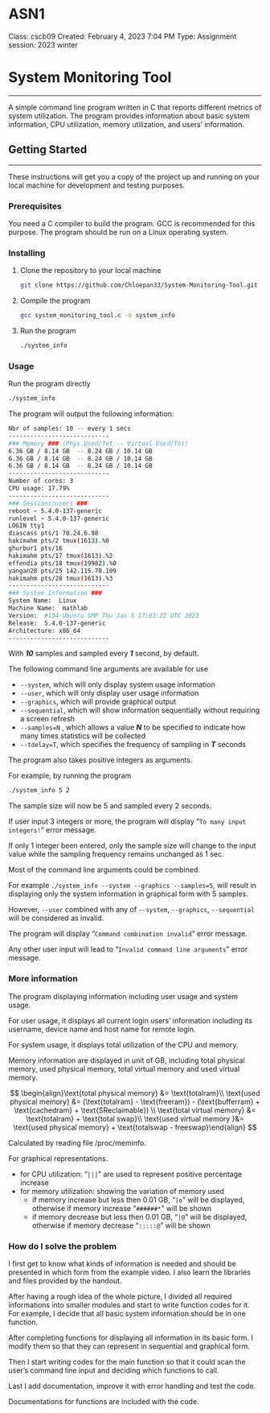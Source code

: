 # ASN1

Class: cscb09
Created: February 4, 2023 7:04 PM
Type: Assignment
session: 2023 winter

# **System Monitoring Tool**

---

A simple command line program written in C that reports different metrics of system utilization. The program provides information about basic system information, CPU utilization, memory utilization, and users’ information.

## ****Getting Started****

---

These instructions will get you a copy of the project up and running on your local machine for development and testing purposes.

### **Prerequisites**

You need a C compiler to build the program. GCC is recommended for this purpose. The program should be run on a Linux operating system. 

### **Installing**

1. Clone the repository to your local machine 
    
    ```bash
    git clone https://github.com/Chloepan33/System-Monitoring-Tool.git
    ```
    
2. Compile the program
    
    ```bash
    gcc system_monitoring_tool.c -o system_info
    ```
    
3. Run the program
    
    ```bash
    ./system_info
    ```
    

### Usage

Run the program directly 

```bash
./system_info
```

The program will output the following information:

```bash
Nbr of samples: 10 -- every 1 secs
----------------------------
### Memory ### (Phys.Used/Tot -- Virtual Used/Tot) 
6.36 GB / 8.14 GB  -- 8.24 GB / 10.14 GB
6.36 GB / 8.14 GB  -- 8.24 GB / 10.14 GB
6.36 GB / 8.14 GB  -- 8.24 GB / 10.14 GB
----------------------------
Number of cores: 3
CPU usage: 17.79%
----------------------------
### Sessions/users ### 
reboot ~ 5.4.0-137-generic
runlevel ~ 5.4.0-137-generic
LOGIN tty1 
diascass pts/1 70.24.6.98
hakimahm pts/2 tmux(1613).%0
ghurbur1 pts/16 
hakimahm pts/17 tmux(1613).%2
effendia pts/18 tmux(19982).%0
yangan28 pts/25 142.115.78.109
hakimahm pts/28 tmux(1613).%3
----------------------------
### System Information ### 
System Name:  Linux
Machine Name:  mathlab
Version:  #154-Ubuntu SMP Thu Jan 5 17:03:22 UTC 2023
Release:  5.4.0-137-generic
Architecture: x86_64
----------------------------
```

With ***10*** samples and sampled every ***1*** second, by default. 

The following command line arguments are available for use

- `--system`, which will only display system usage information
- `--user`, which will only display user usage information
- `--graphics`, which will provide graphical output
- `--sequential`, which will show information sequentially without requiring a screen refresh
- `--samples=N` , which allows a value ***N*** to be specified to indicate how many times statistics will be collected
- `--tdelay=T`, which specifies the frequency of sampling in ***T*** seconds

The program also takes positive integers as arguments. 

For example, by running the program

```bash
./system_info 5 2
```

The sample size will now be 5 and sampled every 2 seconds. 

If user input 3 integers or more, the program will display “`To many input integers!`” error message. 

If only 1 integer been entered, only the sample size will change to the input value while the sampling frequency remains unchanged as 1 sec. 

Most of the command line arguments could be combined. 

For example `./system_info --system --graphics --samples=5`, will result in displaying only the system information in graphical form with 5 samples. 

However, `--user`  combined with any of `--system`, `--graphics`, `--sequential` will be considered as invalid. 

The program will display “`Command combination invalid`” error message. 

Any other user input will lead to “`Invalid command line arguments`” error message. 

### More information

The program displaying information including user usage and system usage. 

For user usage, it displays all current login users’ information including its username, device name and host name for remote login. 

For system usage, it displays total utilization of the CPU and memory. 

Memory information are displayed in unit of GB, including total physical memory, used physical memory, total virtual memory and used virtual memory.

$$
\begin{align}\text{total physical memory} &= \text{totalram}\\ \text{used physical memory} &= (\text{totalram} - \text{freeram})  - (\text{bufferram} + \text{cachedram} + \text{SReclaimable}) \\   \text{total virtual memory} &= \text{totalram} + \text{total swap}\\  \text{used virtual memory }&= \text{used physical memory} + \text{totalswap - freeswap}\end{align}
$$

Calculated by reading file /proc/meminfo.  

For graphical representations. 

- for CPU utilization: “`|||`” are used to represent positive percentage increase
- for memory utilization: showing the variation of memory used
    - if memory increase but less then 0.01 GB, “`|o`” will be displayed, otherwise if memory increase “`######*`” will be shown
    - if memory decrease but less then 0.01 GB, “`|@`” will be displayed, otherwise if memory decrease “`:::::@`” will be shown

### How do I solve the problem

I first get to know what kinds of information is needed and should be presented in which form from the example video. I also learn the libraries and files provided by the handout. 

After having a rough idea of the whole picture, I divided all required informations into smaller modules and start to write function codes for it. For example, I decide that all basic system information should be in one function. 

After completing functions for displaying all information in its basic form. I modify them so that they can represent in sequential and graphical form. 

Then I start writing codes for the main function so that it could scan the user’s command line input and deciding which functions to call. 

Last I add documentation, improve it with error handling and test the code. 

Documentations for functions are included with the code.